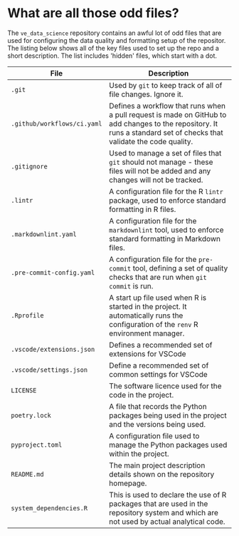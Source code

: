 # What are all those odd files?

The `ve_data_science` repository contains an awful lot of odd files that are used for
configuring the data quality and formatting setup of the repositor. The listing below
shows all of the key files used to set up the repo and a short description. The list
includes 'hidden' files, which start with a dot.

<!-- markdownlint-disable MD013 -->
| File  | Description |
|-------------------------------| ---------------------------------------------------------------------------------------------------------------------------------------------------------------------------------------------|
| `.git`                       | Used by `git` to keep track of all of file changes. Ignore it. |
| `.github/workflows/ci.yaml`  | Defines a workflow that runs when a pull request is made on GitHub to add changes to the repository. It runs a standard set of checks that  validate the code quality. |
| `.gitignore`                 | Used to manage a set of files that `git` should not manage - these files will not be added and any changes will not be tracked. |
| `.lintr`                     | A configuration file for the R `lintr` package, used to enforce standard formatting in R files. |
| `.markdownlint.yaml`         | A configuration file for the `markdownlint` tool, used to enforce standard formatting in Markdown files. |
| `.pre-commit-config.yaml`    | A configuration file for the `pre-commit` tool, defining a set of quality checks that are run when `git commit` is run. |
| `.Rprofile`                  | A start up file used when R is started in the project. It automatically runs the configuration of the `renv` R environment manager. |
| `.vscode/extensions.json`    | Defines a recommended set of extensions for VSCode |
| `.vscode/settings.json`      | Define a recommended set of common settings for VSCode |
| `LICENSE`                    | The software licence used for the code in the project. |
| `poetry.lock`                | A file that records the Python packages being used in the project and the versions being used. |
| `pyproject.toml`             | A configuration file used to manage the Python packages used within the project. |
| `README.md`                  | The main project description details shown on the repository homepage. |
| `system_dependencies.R`      | This is used to declare the use of R packages that are used in the repository system and which are not used by actual analytical code. |
